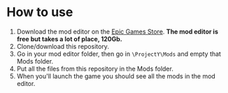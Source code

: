 # How to use

1. Download the mod editor on the [Epic Games Store](https://store.epicgames.com/en-US/p/leap-mod-editor?lang=en-US). **The mod editor is free but takes a lot of place, 120Gb.**
2. Clone/download this repository.
3. Go in your mod editor folder, then go in `\ProjectY\Mods` and empty that Mods folder.
4. Put all the files from this repository in the Mods folder.
5. When you'll launch the game you should see all the mods in the mod editor.
